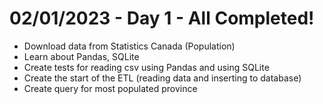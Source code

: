 # 02/01/2023 - Day 1 - All Completed!
- Download data from Statistics Canada (Population)
- Learn about Pandas, SQLite
- Create tests for reading csv using Pandas
and using SQLite
- Create the start of the ETL (reading data and inserting to database)
- Create query for most populated province